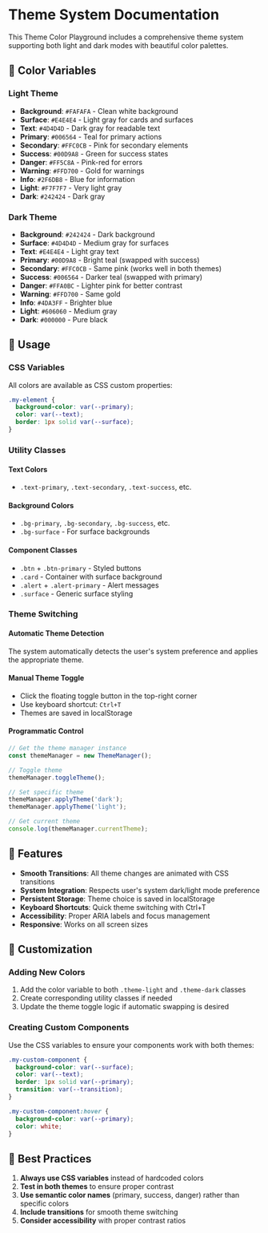 # Theme System Documentation

This Theme Color Playground includes a comprehensive theme system supporting both light and dark modes with beautiful color palettes.

## 🎨 Color Variables

### Light Theme
- **Background**: `#FAFAFA` - Clean white background
- **Surface**: `#E4E4E4` - Light gray for cards and surfaces
- **Text**: `#4D4D4D` - Dark gray for readable text
- **Primary**: `#006564` - Teal for primary actions
- **Secondary**: `#FFC0CB` - Pink for secondary elements
- **Success**: `#00D9A8` - Green for success states
- **Danger**: `#FF5C8A` - Pink-red for errors
- **Warning**: `#FFD700` - Gold for warnings
- **Info**: `#2F6DB8` - Blue for information
- **Light**: `#F7F7F7` - Very light gray
- **Dark**: `#242424` - Dark gray

### Dark Theme
- **Background**: `#242424` - Dark background
- **Surface**: `#4D4D4D` - Medium gray for surfaces
- **Text**: `#E4E4E4` - Light gray text
- **Primary**: `#00D9A8` - Bright teal (swapped with success)
- **Secondary**: `#FFC0CB` - Same pink (works well in both themes)
- **Success**: `#006564` - Darker teal (swapped with primary)
- **Danger**: `#FFA0BC` - Lighter pink for better contrast
- **Warning**: `#FFD700` - Same gold
- **Info**: `#4DA3FF` - Brighter blue
- **Light**: `#606060` - Medium gray
- **Dark**: `#000000` - Pure black

## 🔧 Usage

### CSS Variables
All colors are available as CSS custom properties:

```css
.my-element {
  background-color: var(--primary);
  color: var(--text);
  border: 1px solid var(--surface);
}
```

### Utility Classes

#### Text Colors
- `.text-primary`, `.text-secondary`, `.text-success`, etc.

#### Background Colors
- `.bg-primary`, `.bg-secondary`, `.bg-success`, etc.
- `.bg-surface` - For surface backgrounds

#### Component Classes
- `.btn` + `.btn-primary` - Styled buttons
- `.card` - Container with surface background
- `.alert` + `.alert-primary` - Alert messages
- `.surface` - Generic surface styling

### Theme Switching

#### Automatic Theme Detection
The system automatically detects the user's system preference and applies the appropriate theme.

#### Manual Theme Toggle
- Click the floating toggle button in the top-right corner
- Use keyboard shortcut: `Ctrl+T`
- Themes are saved in localStorage

#### Programmatic Control
```javascript
// Get the theme manager instance
const themeManager = new ThemeManager();

// Toggle theme
themeManager.toggleTheme();

// Set specific theme
themeManager.applyTheme('dark');
themeManager.applyTheme('light');

// Get current theme
console.log(themeManager.currentTheme);
```

## 🎯 Features

- **Smooth Transitions**: All theme changes are animated with CSS transitions
- **System Integration**: Respects user's system dark/light mode preference
- **Persistent Storage**: Theme choice is saved in localStorage
- **Keyboard Shortcuts**: Quick theme switching with Ctrl+T
- **Accessibility**: Proper ARIA labels and focus management
- **Responsive**: Works on all screen sizes

## 🔄 Customization

### Adding New Colors
1. Add the color variable to both `.theme-light` and `.theme-dark` classes
2. Create corresponding utility classes if needed
3. Update the theme toggle logic if automatic swapping is desired

### Creating Custom Components
Use the CSS variables to ensure your components work with both themes:

```css
.my-custom-component {
  background-color: var(--surface);
  color: var(--text);
  border: 1px solid var(--primary);
  transition: var(--transition);
}

.my-custom-component:hover {
  background-color: var(--primary);
  color: white;
}
```

## 🚀 Best Practices

1. **Always use CSS variables** instead of hardcoded colors
2. **Test in both themes** to ensure proper contrast
3. **Use semantic color names** (primary, success, danger) rather than specific colors
4. **Include transitions** for smooth theme switching
5. **Consider accessibility** with proper contrast ratios
